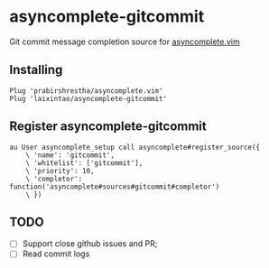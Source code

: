 # asyncomplete-gitcommit

Git commit message completion source for [asyncomplete.vim](https://github.com/prabirshrestha/asyncomplete.vim)

## Installing

```vim
Plug 'prabirshrestha/asyncomplete.vim'
Plug 'laixintao/asyncomplete-gitcommit'
```

## Register asyncomplete-gitcommit

```vim
au User asyncomplete_setup call asyncomplete#register_source({
    \ 'name': 'gitcommit',
    \ 'whitelist': ['gitcommit'],
    \ 'priority': 10,
    \ 'completor': function('asyncomplete#sources#gitcommit#completor')
    \ })
```

## TODO

- [ ] Support close github issues and PR;
- [ ] Read commit logs
